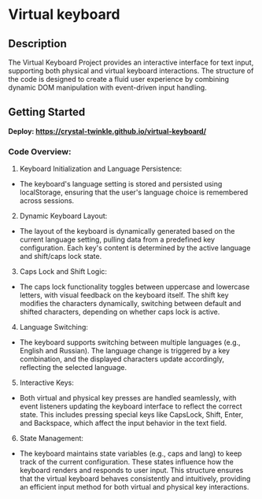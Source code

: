 # Virtual keyboard

## Description

The Virtual Keyboard Project provides an interactive interface for text input, supporting both physical and virtual keyboard interactions. The structure of the code is designed to create a fluid user experience by combining dynamic DOM manipulation with event-driven input handling.

## Getting Started
**Deploy: https://crystal-twinkle.github.io/virtual-keyboard/**

### Code Overview:
1. Keyboard Initialization and Language Persistence:
- The keyboard's language setting is stored and persisted using localStorage, ensuring that the user's language choice is remembered across sessions.

2. Dynamic Keyboard Layout:
- The layout of the keyboard is dynamically generated based on the current language setting, pulling data from a predefined key configuration. Each key's content is determined by the active language and shift/caps lock state.

3. Caps Lock and Shift Logic:
- The caps lock functionality toggles between uppercase and lowercase letters, with visual feedback on the keyboard itself. The shift key modifies the characters dynamically, switching between default and shifted characters, depending on whether caps lock is active.

4. Language Switching:
- The keyboard supports switching between multiple languages (e.g., English and Russian). The language change is triggered by a key combination, and the displayed characters update accordingly, reflecting the selected language.
  
5. Interactive Keys:
- Both virtual and physical key presses are handled seamlessly, with event listeners updating the keyboard interface to reflect the correct state. This includes pressing special keys like CapsLock, Shift, Enter, and Backspace, which affect the input behavior in the text field.

6. State Management:
- The keyboard maintains state variables (e.g., caps and lang) to keep track of the current configuration. These states influence how the keyboard renders and responds to user input.
This structure ensures that the virtual keyboard behaves consistently and intuitively, providing an efficient input method for both virtual and physical key interactions.

